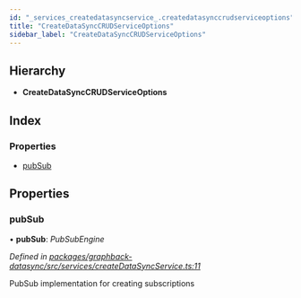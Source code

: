 ```yaml
---
id: "_services_createdatasyncservice_.createdatasynccrudserviceoptions"
title: "CreateDataSyncCRUDServiceOptions"
sidebar_label: "CreateDataSyncCRUDServiceOptions"
---
```


## Hierarchy

* **CreateDataSyncCRUDServiceOptions**

## Index

### Properties

* [pubSub](_services_createdatasyncservice_.createdatasynccrudserviceoptions.md#pubsub)

## Properties

###  pubSub

• **pubSub**: *PubSubEngine*

*Defined in [packages/graphback-datasync/src/services/createDataSyncService.ts:11](https://github.com/aerogear/graphback/blob/bc616b51/packages/graphback-datasync/src/services/createDataSyncService.ts#L11)*

PubSub implementation for creating subscriptions
